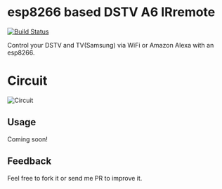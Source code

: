 # esp8266 based DSTV A6 IRremote
[![Build Status](https://travis-ci.com/mmphego/DSTV-WiFi-Remote.svg?branch=master)](https://travis-ci.com/mmphego/DSTV-WiFi-Remote)

Control your DSTV and TV(Samsung) via WiFi or Amazon Alexa with an esp8266.

# Circuit
![Circuit](https://github.com/mmphego/DSTV_A6_esp8266_IRremote/raw/master/Circuit.png)

<!---
# Control
I resorted to using [MQTT Dash](https://play.google.com/store/apps/details?id=net.routix.mqttdash&hl=en) for control purposes.

![MQTT Dash Selection](https://github.com/mmphego/DSTV_A6_esp8266_IRremote/raw/master/mqttdash2.png)

![MQTT Dash](https://github.com/mmphego/DSTV_A6_esp8266_IRremote/raw/master/mqttdash1.png)

# Future Development
Integrate to my [Node-Red Dashboard](https://nodered.org/) running on a network media server.
-->

## Usage

Coming soon!

## Feedback

Feel free to fork it or send me PR to improve it.
